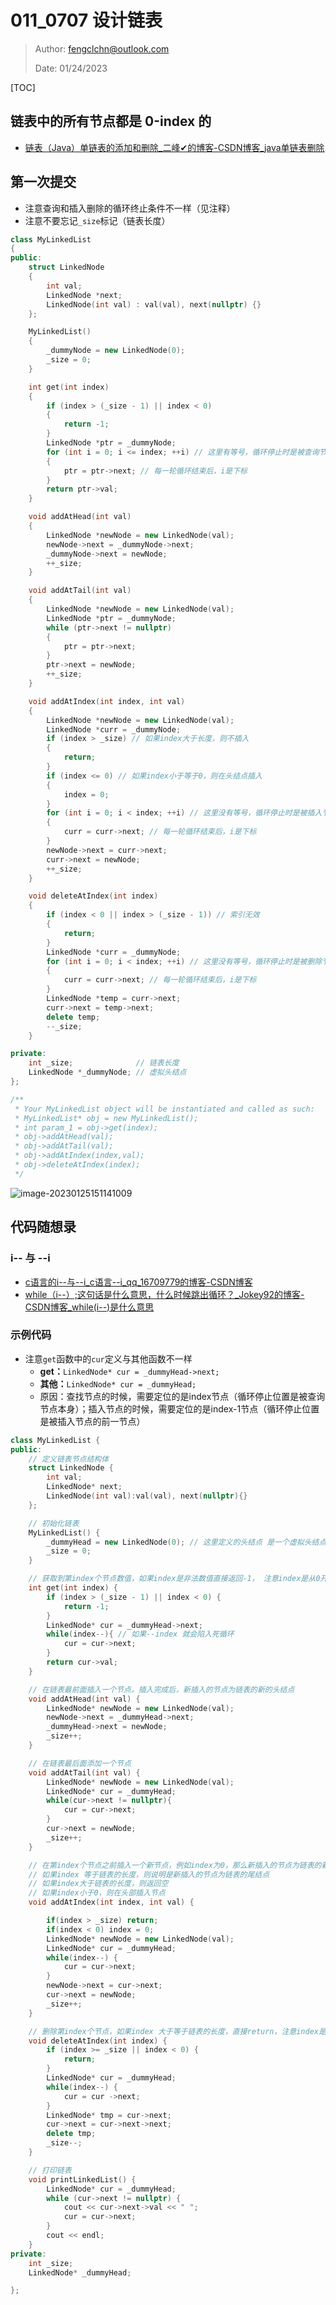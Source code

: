 # 011_0707 设计链表

> Author: fengclchn@outlook.com
>
> Date: 01/24/2023

[TOC]

## 链表中的所有节点都是 0-index 的

* [链表（Java）单链表的添加和删除_二峰✔的博客-CSDN博客_java单链表删除](https://blog.csdn.net/Er_fengV/article/details/115834990)

## 第一次提交

* 注意查询和插入删除的循环终止条件不一样（见注释）
* 注意不要忘记``_size``标记（链表长度）

```c++
class MyLinkedList
{
public:
    struct LinkedNode
    {
        int val;
        LinkedNode *next;
        LinkedNode(int val) : val(val), next(nullptr) {}
    };

    MyLinkedList()
    {
        _dummyNode = new LinkedNode(0);
        _size = 0;
    }

    int get(int index)
    {
        if (index > (_size - 1) || index < 0)
        {
            return -1;
        }
        LinkedNode *ptr = _dummyNode;
        for (int i = 0; i <= index; ++i) // 这里有等号，循环停止时是被查询节点
        {
            ptr = ptr->next; // 每一轮循环结束后，i是下标
        }
        return ptr->val;
    }

    void addAtHead(int val)
    {
        LinkedNode *newNode = new LinkedNode(val);
        newNode->next = _dummyNode->next;
        _dummyNode->next = newNode;
        ++_size;
    }

    void addAtTail(int val)
    {
        LinkedNode *newNode = new LinkedNode(val);
        LinkedNode *ptr = _dummyNode;
        while (ptr->next != nullptr)
        {
            ptr = ptr->next;
        }
        ptr->next = newNode;
        ++_size;
    }

    void addAtIndex(int index, int val)
    {
        LinkedNode *newNode = new LinkedNode(val);
        LinkedNode *curr = _dummyNode;
        if (index > _size) // 如果index大于长度，则不插入
        {
            return;
        }
        if (index <= 0) // 如果index小于等于0，则在头结点插入
        {
            index = 0;
        }
        for (int i = 0; i < index; ++i) // 这里没有等号，循环停止时是被插入节点的上一节点
        {
            curr = curr->next; // 每一轮循环结束后，i是下标
        }
        newNode->next = curr->next;
        curr->next = newNode;
        ++_size;
    }

    void deleteAtIndex(int index)
    {
        if (index < 0 || index > (_size - 1)) // 索引无效
        {
            return;
        }
        LinkedNode *curr = _dummyNode;
        for (int i = 0; i < index; ++i) // 这里没有等号，循环停止时是被删除节点的上一节点
        {
            curr = curr->next; // 每一轮循环结束后，i是下标
        }
        LinkedNode *temp = curr->next;
        curr->next = temp->next;
        delete temp;
        --_size;
    }

private:
    int _size;              // 链表长度
    LinkedNode *_dummyNode; // 虚拟头结点
};

/**
 * Your MyLinkedList object will be instantiated and called as such:
 * MyLinkedList* obj = new MyLinkedList();
 * int param_1 = obj->get(index);
 * obj->addAtHead(val);
 * obj->addAtTail(val);
 * obj->addAtIndex(index,val);
 * obj->deleteAtIndex(index);
 */
```

![image-20230125151141009](https://histone-obs.obs.cn-southwest-2.myhuaweicloud.com/noteImg/image-20230125151141009.png)

## 代码随想录

### i-- 与 --i

* [c语言的i--与--i_c语言--i_qq_16709779的博客-CSDN博客](https://blog.csdn.net/qq_16709779/article/details/128354270)
* [while（i--）;这句话是什么意思，什么时候跳出循环？_Jokey92的博客-CSDN博客_while(i--)是什么意思](https://blog.csdn.net/jays_/article/details/83828522)

### 示例代码

* 注意``get``函数中的``cur``定义与其他函数不一样
  * **get：**``LinkedNode* cur = _dummyHead->next;``
  * **其他：**``LinkedNode* cur = _dummyHead;``
  * 原因：查找节点的时候，需要定位的是index节点（循环停止位置是被查询节点本身）；插入节点的时候，需要定位的是index-1节点（循环停止位置是被插入节点的前一节点）

```c++
class MyLinkedList {
public:
    // 定义链表节点结构体
    struct LinkedNode {
        int val;
        LinkedNode* next;
        LinkedNode(int val):val(val), next(nullptr){}
    };

    // 初始化链表
    MyLinkedList() {
        _dummyHead = new LinkedNode(0); // 这里定义的头结点 是一个虚拟头结点，而不是真正的链表头结点
        _size = 0;
    }

    // 获取到第index个节点数值，如果index是非法数值直接返回-1， 注意index是从0开始的，第0个节点就是头结点
    int get(int index) {
        if (index > (_size - 1) || index < 0) {
            return -1;
        }
        LinkedNode* cur = _dummyHead->next;
        while(index--){ // 如果--index 就会陷入死循环
            cur = cur->next;
        }
        return cur->val;
    }

    // 在链表最前面插入一个节点，插入完成后，新插入的节点为链表的新的头结点
    void addAtHead(int val) {
        LinkedNode* newNode = new LinkedNode(val);
        newNode->next = _dummyHead->next;
        _dummyHead->next = newNode;
        _size++;
    }

    // 在链表最后面添加一个节点
    void addAtTail(int val) {
        LinkedNode* newNode = new LinkedNode(val);
        LinkedNode* cur = _dummyHead;
        while(cur->next != nullptr){
            cur = cur->next;
        }
        cur->next = newNode;
        _size++;
    }

    // 在第index个节点之前插入一个新节点，例如index为0，那么新插入的节点为链表的新头节点。
    // 如果index 等于链表的长度，则说明是新插入的节点为链表的尾结点
    // 如果index大于链表的长度，则返回空
    // 如果index小于0，则在头部插入节点
    void addAtIndex(int index, int val) {

        if(index > _size) return;
        if(index < 0) index = 0;        
        LinkedNode* newNode = new LinkedNode(val);
        LinkedNode* cur = _dummyHead;
        while(index--) {
            cur = cur->next;
        }
        newNode->next = cur->next;
        cur->next = newNode;
        _size++;
    }

    // 删除第index个节点，如果index 大于等于链表的长度，直接return，注意index是从0开始的
    void deleteAtIndex(int index) {
        if (index >= _size || index < 0) {
            return;
        }
        LinkedNode* cur = _dummyHead;
        while(index--) {
            cur = cur ->next;
        }
        LinkedNode* tmp = cur->next;
        cur->next = cur->next->next;
        delete tmp;
        _size--;
    }

    // 打印链表
    void printLinkedList() {
        LinkedNode* cur = _dummyHead;
        while (cur->next != nullptr) {
            cout << cur->next->val << " ";
            cur = cur->next;
        }
        cout << endl;
    }
private:
    int _size;
    LinkedNode* _dummyHead;

};
```

